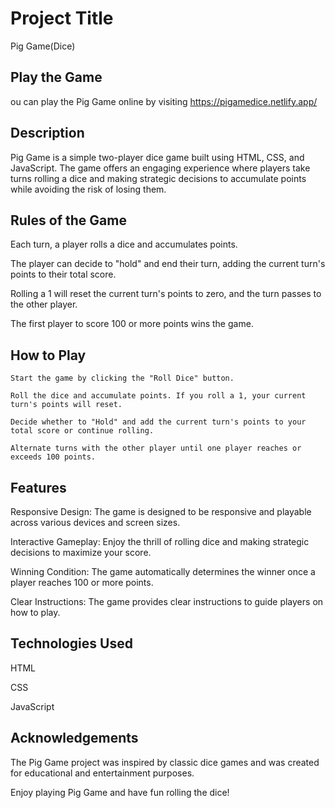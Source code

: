 # Project Title

Pig Game(Dice)

## Play the Game

ou can play the Pig Game online by visiting https://pigamedice.netlify.app/

## Description

Pig Game is a simple two-player dice game built using HTML, CSS, and JavaScript. The game offers an engaging experience where players take turns rolling a dice and making strategic decisions to accumulate points while avoiding the risk of losing them.

## Rules of the Game

Each turn, a player rolls a dice and accumulates points.

The player can decide to "hold" and end their turn, adding the current turn's points to their total score.

Rolling a 1 will reset the current turn's points to zero, and the turn passes to the other player.

The first player to score 100 or more points wins the game.

## How to Play

    Start the game by clicking the "Roll Dice" button.

    Roll the dice and accumulate points. If you roll a 1, your current turn's points will reset.

    Decide whether to "Hold" and add the current turn's points to your total score or continue rolling.

    Alternate turns with the other player until one player reaches or exceeds 100 points.

## Features

Responsive Design: The game is designed to be responsive and playable across various devices and screen sizes.

Interactive Gameplay: Enjoy the thrill of rolling dice and making strategic decisions to maximize your score.

Winning Condition: The game automatically determines the winner once a player reaches 100 or more points.

Clear Instructions: The game provides clear instructions to guide players on how to play.

## Technologies Used

HTML

CSS

JavaScript

## Acknowledgements

The Pig Game project was inspired by classic dice games and was created for educational and entertainment purposes.

Enjoy playing Pig Game and have fun rolling the dice!
